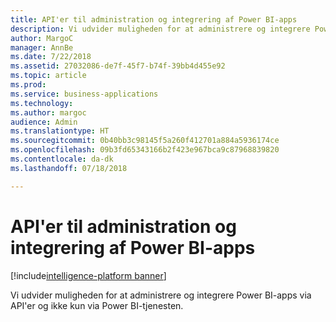 ```yaml
---
title: API'er til administration og integrering af Power BI-apps
description: Vi udvider muligheden for at administrere og integrere Power BI-apps via API'er og ikke kun via Power BI-tjenesten.
author: MargoC
manager: AnnBe
ms.date: 7/22/2018
ms.assetid: 27032086-de7f-45f7-b74f-39bb4d455e92
ms.topic: article
ms.prod: 
ms.service: business-applications
ms.technology: 
ms.author: margoc
audience: Admin
ms.translationtype: HT
ms.sourcegitcommit: 0b40bb3c98145f5a260f412701a884a5936174ce
ms.openlocfilehash: 09b3fd65343166b2f423e967bca9c87968839820
ms.contentlocale: da-dk
ms.lasthandoff: 07/18/2018

---
```

# <a name="apis-to-manage-and-embed-power-bi-apps"></a>API'er til administration og integrering af Power BI-apps

[!include[intelligence-platform banner](../../includes/intelligence-platform.md)]




Vi udvider muligheden for at administrere og integrere Power BI-apps via API'er og ikke kun via Power BI-tjenesten.

